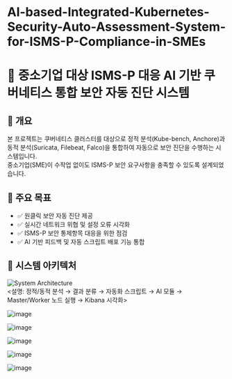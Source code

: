# AI-based-Integrated-Kubernetes-Security-Auto-Assessment-System-for-ISMS-P-Compliance-in-SMEs
# 📌 중소기업 대상 ISMS-P 대응 AI 기반 쿠버네티스 통합 보안 자동 진단 시스템
## 📝 개요  
본 프로젝트는 쿠버네티스 클러스터를 대상으로 정적 분석(Kube-bench, Anchore)과 동적 분석(Suricata, Filebeat, Falco)을 통합하여 자동으로 보안 진단을 수행하는 시스템입니다.  
중소기업(SME)이 수작업 없이도 ISMS-P 보안 요구사항을 충족할 수 있도록 설계되었습니다.

## 🎯 주요 목표  
- ✅ 원클릭 보안 자동 진단 제공  
- ✅ 실시간 네트워크 위협 및 설정 오류 시각화  
- ✅ ISMS-P 보안 통제항목 대응을 위한 점검  
- ✅ AI 기반 피드백 및 자동 스크립트 배포 기능 통합

## 🧱 시스템 아키텍처  
![System Architecture](./path-to-your-architecture-diagram.png)  
<설명: 정적/동적 분석 → 결과 분류 → 자동화 스크립트 → AI 모듈 → Master/Worker 노드 실행 → Kibana 시각화>

![image](https://github.com/user-attachments/assets/568621ea-5a75-4498-9043-179c476eb507)

![image](https://github.com/user-attachments/assets/31dc6757-7bb9-4d57-b552-92491826fd51)

![image](https://github.com/user-attachments/assets/3d3d510f-afa3-4e1d-b5e4-fb658b289fb3)

![image](https://github.com/user-attachments/assets/97a78d71-a8a5-4854-a1fd-13853669e27c)

![image](https://github.com/user-attachments/assets/cb67fc9d-49ff-4bc3-9270-85db302902e9)
